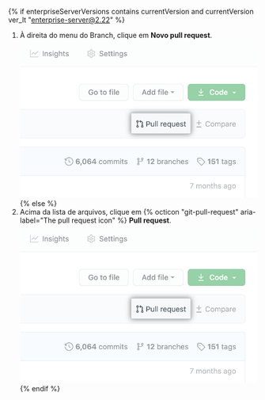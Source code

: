 {% if enterpriseServerVersions contains currentVersion and currentVersion ver_lt "enterprise-server@2.22" %}
1. À direita do menu do Branch, clique em **Novo pull request**. ![link de "pul request" acima da lista de arquivos](/assets/images/help/pull_requests/pull-request-start-review-button.png)
{% else %}
1. Acima da lista de arquivos, clique em
{% octicon "git-pull-request" aria-label="The pull request icon" %} **Pull request**.
  ![link de "pul request" acima da lista de arquivos](/assets/images/help/pull_requests/pull-request-start-review-button.png)
{% endif %}
